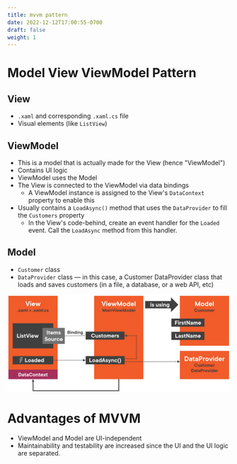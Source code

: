 ```yaml
---
title: mvvm pattern
date: 2022-12-12T17:00:55-0700
draft: false
weight: 1
---
```

# Model View ViewModel Pattern
## View
- `.xaml` and corresponding `.xaml.cs` file
- Visual elements (like `ListView`)

## ViewModel
- This is a model that is actually made for the View (hence "ViewModel")
- Contains UI logic
- ViewModel uses the Model
- The View is connected to the ViewModel via data bindings
  - A ViewModel instance is assigned to the View's `DataContext` property to enable this
- Usually contains a `LoadAsync()` method that uses the `DataProvider` to fill the `Customers` property
  - In the View's code-behind, create an event handler for the `Loaded` event. Call the `LoadAsync` method from this handler.

## Model
- `Customer` class
- `DataProvider` class — in this case, a Customer DataProvider class that loads and saves customers (in a file, a database, or a web API, etc)  

![](./XAML_MVVM-Pattern-image1.png)

# Advantages of MVVM
- ViewModel and Model are UI-independent
- Maintainability and testability are increased since the UI and the UI logic are separated.
